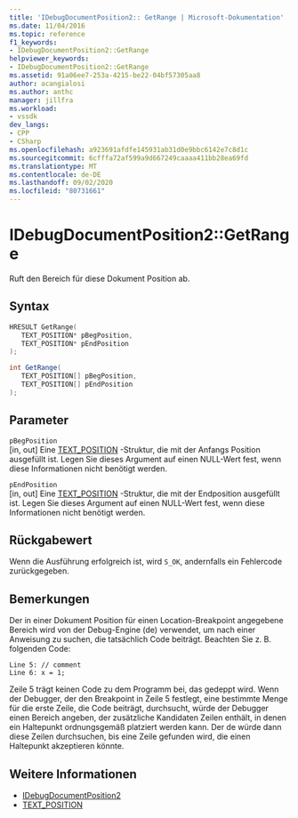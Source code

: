 ```yaml
---
title: 'IDebugDocumentPosition2:: GetRange | Microsoft-Dokumentation'
ms.date: 11/04/2016
ms.topic: reference
f1_keywords:
- IDebugDocumentPosition2::GetRange
helpviewer_keywords:
- IDebugDocumentPosition2::GetRange
ms.assetid: 91a06ee7-253a-4215-be22-04bf57305aa8
author: acangialosi
ms.author: anthc
manager: jillfra
ms.workload:
- vssdk
dev_langs:
- CPP
- CSharp
ms.openlocfilehash: a923691afdfe145931ab31d0e9bbc6142e7c8d1c
ms.sourcegitcommit: 6cfffa72af599a9d667249caaaa411bb28ea69fd
ms.translationtype: MT
ms.contentlocale: de-DE
ms.lasthandoff: 09/02/2020
ms.locfileid: "80731661"
---
```

# <a name="idebugdocumentposition2getrange"></a>IDebugDocumentPosition2::GetRange
Ruft den Bereich für diese Dokument Position ab.

## <a name="syntax"></a>Syntax

```cpp
HRESULT GetRange( 
   TEXT_POSITION* pBegPosition,
   TEXT_POSITION* pEndPosition
);
```

```csharp
int GetRange( 
   TEXT_POSITION[] pBegPosition,
   TEXT_POSITION[] pEndPosition
);
```

## <a name="parameters"></a>Parameter
`pBegPosition`\
[in, out] Eine [TEXT_POSITION](../../../extensibility/debugger/reference/text-position.md) -Struktur, die mit der Anfangs Position ausgefüllt ist. Legen Sie dieses Argument auf einen NULL-Wert fest, wenn diese Informationen nicht benötigt werden.

`pEndPosition`\
[in, out] Eine [TEXT_POSITION](../../../extensibility/debugger/reference/text-position.md) -Struktur, die mit der Endposition ausgefüllt ist. Legen Sie dieses Argument auf einen NULL-Wert fest, wenn diese Informationen nicht benötigt werden.

## <a name="return-value"></a>Rückgabewert
 Wenn die Ausführung erfolgreich ist, wird `S_OK`, andernfalls ein Fehlercode zurückgegeben.

## <a name="remarks"></a>Bemerkungen
 Der in einer Dokument Position für einen Location-Breakpoint angegebene Bereich wird von der Debug-Engine (de) verwendet, um nach einer Anweisung zu suchen, die tatsächlich Code beiträgt. Beachten Sie z. B. folgenden Code:

```
Line 5: // comment
Line 6: x = 1;
```

 Zeile 5 trägt keinen Code zu dem Programm bei, das gedeppt wird. Wenn der Debugger, der den Breakpoint in Zeile 5 festlegt, eine bestimmte Menge für die erste Zeile, die Code beiträgt, durchsucht, würde der Debugger einen Bereich angeben, der zusätzliche Kandidaten Zeilen enthält, in denen ein Haltepunkt ordnungsgemäß platziert werden kann. Der de würde dann diese Zeilen durchsuchen, bis eine Zeile gefunden wird, die einen Haltepunkt akzeptieren könnte.

## <a name="see-also"></a>Weitere Informationen
- [IDebugDocumentPosition2](../../../extensibility/debugger/reference/idebugdocumentposition2.md)
- [TEXT_POSITION](../../../extensibility/debugger/reference/text-position.md)
